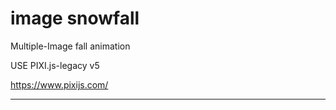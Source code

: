 # image snowfall

Multiple-Image fall animation 

USE PIXI.js-legacy v5

https://www.pixijs.com/

---